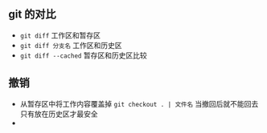 

## git 的对比
- `git diff` 工作区和暂存区
- `git diff 分支名` 工作区和历史区
- `git diff --cached` 暂存区和历史区比较

## 撤销
- 从暂存区中将工作内容覆盖掉 `git checkout . | 文件名` 当撤回后就不能回去 只有放在历史区才最安全
-